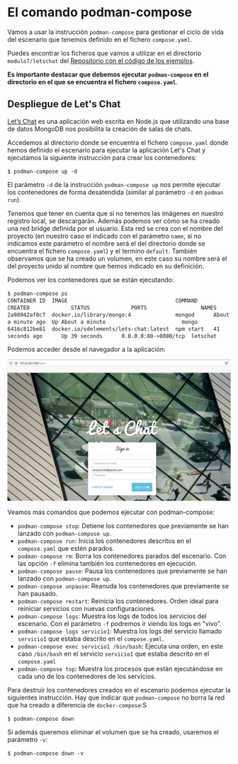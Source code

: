 # El comando podman-compose

Vamos a usar la instrucción `podman-compose` para gestionar el ciclo de vida del escenario que tenemos definido en el fichero `compose.yaml`. 

Puedes encontrar los ficheros que vamos a utilizar en el directorio `modulo7/letschat` del [Repositorio con el código de los ejemplos](https://github.com/josedom24/ejemplos_curso_podman_ow).

**Es importante destacar que debemos ejecutar `podman-compose` en el directorio en el que se encuentra el fichero `compose.yaml`**.

## Despliegue de Let's Chat

[Let’s Chat](https://github.com/sdelements/lets-chat) es una aplicación web escrita en Node.js que utilizando una base de datos MongoDB nos posibilita la creación de salas de chats.

Accedemos al directorio donde se encuentra el fichero `compose.yaml` donde hemos definido el escenario para ejecutar la aplicación Let's Chat y  ejecutamos la siguiente instrucción para crear los contenedores:

```
$ podman-compose up -d
```

El parámetro `-d` de la instrucción `podman-compose up` nos permite ejecutar los contenedores de forma desatendida (similar al parámetro `-d` en `podman run`). 

Tenemos que tener en cuenta que si no tenemos las imágenes en nuestro registro local, se descargarán. Además podemos ver cómo se ha creado una red bridge definida por el usuario. Esta red se crea con el nombre del proyecto (en nuestro caso el indicado con el parámetro `name`, si no indicamos este parámetro el nombre será el del directorio donde se encuentra el fichero `compose.yaml`) y el termino `default`. También observamos que se ha creado un volumen, en este caso su nombre será el del proyecto unido al nombre que hemos indicado en su definición.

Podemos ver los contenedores que se están ejecutando:

```
$ podman-compose ps
CONTAINER ID  IMAGE                                  COMMAND     CREATED             STATUS             PORTS                 NAMES
2a98942af0c7  docker.io/library/mongo:4              mongod      About a minute ago  Up About a minute                        mongo
6416c812be81  docker.io/sdelements/lets-chat:latest  npm start   41 seconds ago      Up 39 seconds      0.0.0.0:80->8080/tcp  letschat

```

Podemos acceder desde el navegador a la aplicación:

![letschat](img/letschat.png)


Veamos más comandos que podemos ejecutar con podman-compose:

* `podman-compose stop`: Detiene los contenedores que previamente se han lanzado con `podman-compose up`.
* `podman-compose run`: Inicia los contenedores descritos en el `compose.yaml` que estén parados.
* `podman-compose rm`: Borra los contenedores parados del escenario. Con las opción `-f` elimina también los contenedores en ejecución.
* `podman-compose pause`: Pausa los contenedores que previamente se han lanzado con `podman-compose up`.
* `podman-compose unpause`: Reanuda los contenedores que previamente se han pausado.
* `podman-compose restart`: Reinicia los contenedores. Orden ideal para reiniciar servicios con nuevas configuraciones.
* `podman-compose logs`: Muestra los logs de todos los servicios del escenario. Con el parámetro `-f` podremos ir viendo los logs en "vivo".
* `podman-compose logs servicio1`: Muestra los logs del servicio llamado `servicio1` que estaba descrito en el `compose.yaml`.
* `podman-compose exec servicio1 /bin/bash`: Ejecuta una orden, en este caso `/bin/bash` en el servicio `servicio1` que estaba descrito en el `compose.yaml`
* `podman-compose top`: Muestra  los procesos que están ejecutándose en cada uno de los contenedores de los servicios.


Para destruir los contenedores creados en el escenario podemos ejecutar la siguientes instrucción. Hay que indicar que `podman-compose` no borra la red que ha creado a diferencia de `docker-compose`:S

```
$ podman-compose down
```

Si además queremos eliminar el volumen que se ha creado, usaremos el parámetro `-v`:

```
$ podman-compose down -v
```


